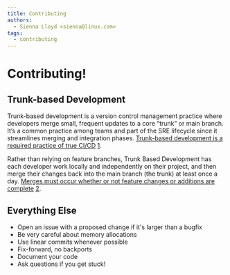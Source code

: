```yaml
---
title: Contributing
authors:
  - Sienna Lloyd <sienna@linux.com>
tags:
  - contributing
---
```


# Contributing!

## Trunk-based Development

Trunk-based development is a version control management practice where developers merge small, frequent updates to a core “trunk” or main branch. It’s a common practice among teams and part of the SRE lifecycle since it streamlines merging and integration phases. [Trunk-based development is a required practice of true CI/CD](https://www.atlassian.com/continuous-delivery/continuous-integration/trunk-based-development) [1](https://www.atlassian.com/continuous-delivery/continuous-integration/trunk-based-development).

Rather than relying on feature branches, Trunk Based Development has each developer work locally and independently on their project, and then merge their changes back into the main branch (the trunk) at least once a day. [Merges must occur whether or not feature changes or additions are complete](about:blank#) [2](https://www.gitkraken.com/blog/trunk-based-development).

## Everything Else

* Open an issue with a proposed change if it's larger than a bugfix
* Be very careful about memory allocations
* Use linear commits whenever possible
* Fix-forward, no backports
* Document your code
* Ask questions if you get stuck!
